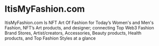# ItisMyFashion.com
ItisMyFashion.com Is NFT Art Of Fashion for Today’s Women's and Men's Fashion, NFT’s Art products, and designer; connecting Top Web3 Fashion Brand Stores, Artist/creators,  Accessories, Beauty products, Health products, and Top Fashion Styles at a glance
